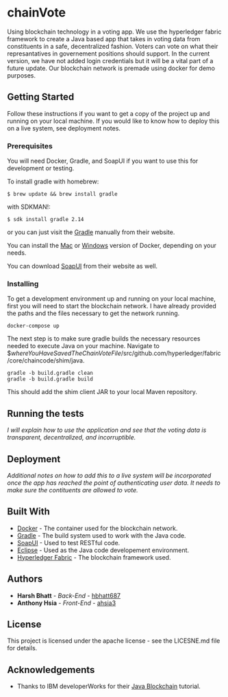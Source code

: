 # chainVote
Using blockchain technology in a voting app. We use the hyperledger fabric framework to create a Java based app that takes in voting data from constituents in a safe, decentralized fashion. Voters can vote on what their represantatives in governement positions should support. In the current version, we have not added login credentials but it will be a vital part of a future update. Our blockchain network is premade using docker for demo purposes.
## Getting Started
Follow these instructions if you want to get a copy of the project up and running on your local machine. If you would like to know how to deploy this on a live system, see deployment notes.
### Prerequisites
You will need Docker, Gradle, and SoapUI if you want to use this for development or testing.

To install gradle with homebrew: 
```
$ brew update && brew install gradle
```
with SDKMAN!:
```
$ sdk install gradle 2.14
```
or you can just visit the [Gradle](https://gradle.org/install/) manually from their website.

You can install the [Mac](https://www.docker.com/docker-mac) or [Windows](https://www.docker.com/docker-windows) version of Docker, depending on your needs.

You can download [SoapUI](https://www.soapui.org/downloads/soapui.html) from their website as well.
### Installing
To get a development environment up and running on your local machine, first you will need to start the blockchain network.
I have already provided the paths and the files necessary to get the network running. 
```
docker-compose up
```
The next step is to make sure gradle builds the necessary resources needed to execute Java on your machine.
Navigate to $*whereYouHaveSavedTheChainVoteFile*/src/github.com/hyperledger/fabric/core/chaincode/shim/java.
```
gradle -b build.gradle clean
gradle -b build.gradle build
```
This should add the shim client JAR to your local Maven repository.
## Running the tests
*I will explain how to use the application and see that the voting data is transparent, decentralized, and incorruptible.*
## Deployment
*Additional notes on how to add this to a live system will be incorporated once the app has reached the point of authenticating user data. It needs to make sure the contituents are allowed to vote.*
## Built With
* [Docker](https://www.docker.com/) - The container used for the blockchain network.
* [Gradle](https://gradle.org/) - The build system used to work with the Java code.
* [SoapUI](https://www.soapui.org/) - Used to test RESTful code.
* [Eclipse](https://www.eclipse.org/) - Used as the Java code developement environment.
* [Hyperledger Fabric](https://hyperledger-fabric.readthedocs.io/en/release/) - The blockchain framework used.
## Authors
* **Harsh Bhatt** - *Back-End* - [hbhatt687](https://github.com/hbhatt687)
* **Anthony Hsia** - *Front-End* - [ahsia3](https://github.com/ahsia3)
## License
This project is licensed under the apache license - see the LICESNE.md file for details.
## Acknowledgements
* Thanks to IBM developerWorks for their [Java Blockchain](https://www.ibm.com/developerworks/library/j-chaincode-for-java-developers/index.html) tutorial.

